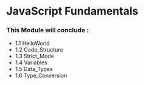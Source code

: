 <h1>JavaScript Fundamentals</h1>
<h3>This Module will conclude :</h3>
<ul>
  <li>1.1 HelloWorld</li>
  <li>1.2 Code_Structure</li>
  <li>1.3 Strict_Mode</li>
  <li>1.4 Variables</li>
  <li>1.5 Data_Types</li>
  <li>1.6 Type_Conversion</li>
</ul>
